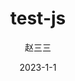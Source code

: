 ---
title: test-js
author: 赵三三
date: '2023-1-1'
sidebar: auto
sticky: 1
tags:
 - JS
categories:
 - JS
---